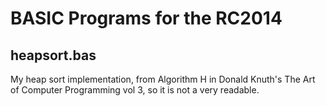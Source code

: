 BASIC Programs for the RC2014
=============================

heapsort.bas
------------

My heap sort implementation, from Algorithm H in Donald Knuth's 
The Art of Computer Programming vol 3, so it is not a very readable.


